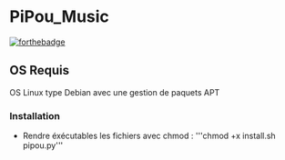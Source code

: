 # PiPou_Music

[![forthebadge](http://forthebadge.com/images/badges/built-with-love.svg)](http://forthebadge.com)

## OS Requis
OS Linux type Debian avec une gestion de paquets APT

### Installation

- Rendre éxécutables les fichiers avec chmod :
  '''chmod +x install.sh pipou.py'''
    

